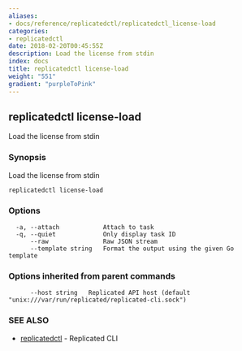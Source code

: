 ```yaml
---
aliases:
- docs/reference/replicatedctl/replicatedctl_license-load
categories:
- replicatedctl
date: 2018-02-20T00:45:55Z
description: Load the license from stdin
index: docs
title: replicatedctl license-load
weight: "551"
gradient: "purpleToPink"
---
```


## replicatedctl license-load

Load the license from stdin

### Synopsis


Load the license from stdin

```
replicatedctl license-load
```

### Options

```
  -a, --attach            Attach to task
  -q, --quiet             Only display task ID
      --raw               Raw JSON stream
      --template string   Format the output using the given Go template
```

### Options inherited from parent commands

```
      --host string   Replicated API host (default "unix:///var/run/replicated/replicated-cli.sock")
```

### SEE ALSO
* [replicatedctl](/api/replicatedctl/)	 - Replicated CLI


